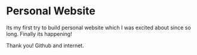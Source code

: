 # Personal Website


Its my first try to build personal website which I was excited about since so long.
Finally its happening!

Thank you! Github and internet.
